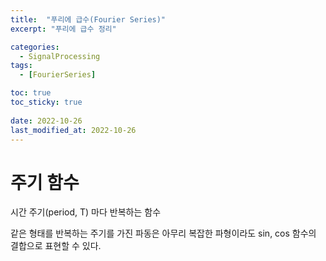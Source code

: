 ```yaml
---
title:  "푸리에 급수(Fourier Series)"
excerpt: "푸리에 급수 정리"

categories:
  - SignalProcessing
tags:
  - [FourierSeries]

toc: true
toc_sticky: true
 
date: 2022-10-26
last_modified_at: 2022-10-26
---
```


# 주기 함수  
시간 주기(period, T) 마다 반복하는 함수
<br>  

같은 형태를 반복하는 주기를 가진 파동은 아무리 복잡한 파형이라도 sin, cos 함수의 결합으로 표현할 수 있다.
